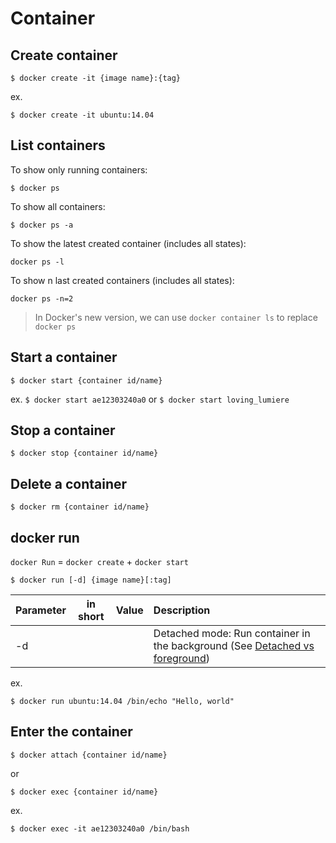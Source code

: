 # Container

## Create container

```
$ docker create -it {image name}:{tag}
```

ex. 
```
$ docker create -it ubuntu:14.04
```

## List containers


To show only running containers:
```
$ docker ps
```

To show all containers:
```
$ docker ps -a
```

To show the latest created container (includes all states):
```
docker ps -l
```

To show n last created containers (includes all states):
```
docker ps -n=2
```

> In Docker's new version, we can use `docker container ls` to replace `docker ps`


## Start a container

```
$ docker start {container id/name}
```

ex.
`$ docker start ae12303240a0` or `$ docker start loving_lumiere`



## Stop a container

```
$ docker stop {container id/name}
```


## Delete a container

```
$ docker rm {container id/name}
```


## docker run

`docker Run` = `docker create` + `docker start`

```
$ docker run [-d] {image name}[:tag] 
```

|        Parameter        | in short | Value | Description |
|:------------------------|:--------:|:-----:|:------------|
| -d |  | | Detached mode: Run container in the background (See [Detached vs foreground](https://docs.docker.com/engine/reference/run/#detached-vs-foreground)) |


ex.
```
$ docker run ubuntu:14.04 /bin/echo "Hello, world"
```

## Enter the container

```
$ docker attach {container id/name}
```

or 

```
$ docker exec {container id/name}
```

ex.
```
$ docker exec -it ae12303240a0 /bin/bash
```

